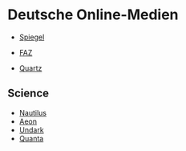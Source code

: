 # Deutsche Online-Medien

* [Spiegel](https://www.spiegel.de)
* [FAZ](https://www.faz.net)

* [Quartz](https://qz.com)

## Science
* [Nautilus]
* [Aeon]
* [Undark]
* [Quanta]

[Nautilus]: https://nautil.us
[Aeon]: https://aeon.co
[Undark]: https://undark.org
[Quanta]:  https://www.quantamagazine.org

